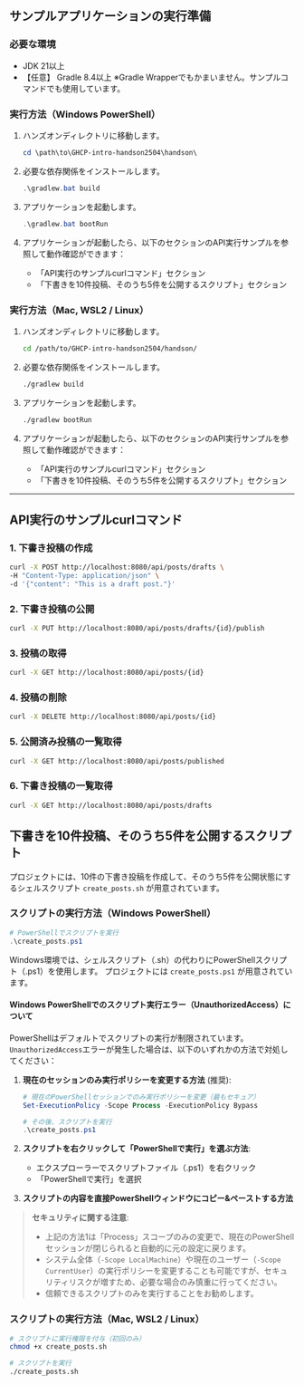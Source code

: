 ## サンプルアプリケーションの実行準備

### 必要な環境

- JDK 21以上
- 【任意】 Gradle 8.4以上 ※Gradle Wrapperでもかまいません。サンプルコマンドでも使用しています。

### 実行方法（Windows PowerShell）

1. ハンズオンディレクトリに移動します。
    ```powershell
    cd \path\to\GHCP-intro-handson2504\handson\
    ```

2. 必要な依存関係をインストールします。
    ```powershell
    .\gradlew.bat build
    ```

3. アプリケーションを起動します。
    ```powershell
    .\gradlew.bat bootRun
    ```

4. アプリケーションが起動したら、以下のセクションのAPI実行サンプルを参照して動作確認ができます：
    - 「API実行のサンプルcurlコマンド」セクション
    - 「下書きを10件投稿、そのうち5件を公開するスクリプト」セクション

### 実行方法（Mac, WSL2 / Linux）

1. ハンズオンディレクトリに移動します。
    ```bash
    cd /path/to/GHCP-intro-handson2504/handson/
    ```

2. 必要な依存関係をインストールします。
    ```bash
    ./gradlew build
    ```

3. アプリケーションを起動します。
    ```bash
    ./gradlew bootRun
    ```

4. アプリケーションが起動したら、以下のセクションのAPI実行サンプルを参照して動作確認ができます：
    - 「API実行のサンプルcurlコマンド」セクション
    - 「下書きを10件投稿、そのうち5件を公開するスクリプト」セクション

---

## API実行のサンプルcurlコマンド

### 1. 下書き投稿の作成
```bash
curl -X POST http://localhost:8080/api/posts/drafts \
-H "Content-Type: application/json" \
-d '{"content": "This is a draft post."}'
```

### 2. 下書き投稿の公開
```bash
curl -X PUT http://localhost:8080/api/posts/drafts/{id}/publish
```

### 3. 投稿の取得
```bash
curl -X GET http://localhost:8080/api/posts/{id}
```

### 4. 投稿の削除
```bash
curl -X DELETE http://localhost:8080/api/posts/{id}
```

### 5. 公開済み投稿の一覧取得
```bash
curl -X GET http://localhost:8080/api/posts/published
```

### 6. 下書き投稿の一覧取得
```bash
curl -X GET http://localhost:8080/api/posts/drafts
```

## 下書きを10件投稿、そのうち5件を公開するスクリプト

プロジェクトには、10件の下書き投稿を作成して、そのうち5件を公開状態にするシェルスクリプト `create_posts.sh` が用意されています。

### スクリプトの実行方法（Windows PowerShell）

```powershell
# PowerShellでスクリプトを実行
.\create_posts.ps1
```

Windows環境では、シェルスクリプト（.sh）の代わりにPowerShellスクリプト（.ps1）を使用します。
プロジェクトには `create_posts.ps1` が用意されています。

#### Windows PowerShellでのスクリプト実行エラー（UnauthorizedAccess）について

PowerShellはデフォルトでスクリプトの実行が制限されています。`UnauthorizedAccess`エラーが発生した場合は、以下のいずれかの方法で対処してください：

1. **現在のセッションのみ実行ポリシーを変更する方法** (推奨):
   ```powershell
   # 現在のPowerShellセッションでのみ実行ポリシーを変更（最もセキュア）
   Set-ExecutionPolicy -Scope Process -ExecutionPolicy Bypass
   
   # その後、スクリプトを実行
   .\create_posts.ps1
   ```

2. **スクリプトを右クリックして「PowerShellで実行」を選ぶ方法**:
   - エクスプローラーでスクリプトファイル（.ps1）を右クリック
   - 「PowerShellで実行」を選択

3. **スクリプトの内容を直接PowerShellウィンドウにコピー&ペーストする方法**

> **セキュリティに関する注意**:
> - 上記の方法1は「Process」スコープのみの変更で、現在のPowerShellセッションが閉じられると自動的に元の設定に戻ります。
> - システム全体（`-Scope LocalMachine`）や現在のユーザー（`-Scope CurrentUser`）の実行ポリシーを変更することも可能ですが、セキュリティリスクが増すため、必要な場合のみ慎重に行ってください。
> - 信頼できるスクリプトのみを実行することをお勧めします。

### スクリプトの実行方法（Mac, WSL2 / Linux）

```bash
# スクリプトに実行権限を付与（初回のみ）
chmod +x create_posts.sh

# スクリプトを実行
./create_posts.sh
```

